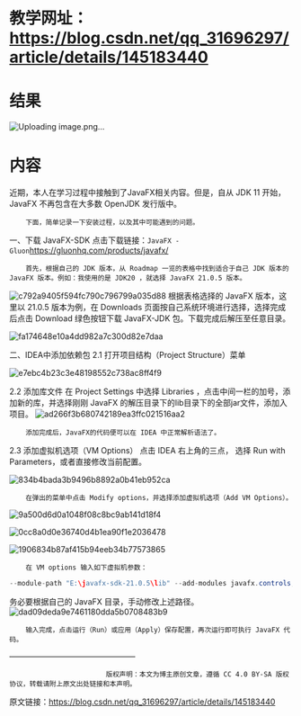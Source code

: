 # 教学网址：https://blog.csdn.net/qq_31696297/article/details/145183440
# 结果
![Uploading image.png…]()

# 内容
近期，本人在学习过程中接触到了JavaFX相关内容。但是，自从 JDK 11 开始，JavaFX 不再包含在大多数 OpenJDK 发行版中。

        下面，简单记录一下安装过程，以及其中可能遇到的问题。

一、下载 JavaFX-SDK
        点击下载链接：`JavaFX - Gluon`https://gluonhq.com/products/javafx/

        首先，根据自己的 JDK 版本，从 Roadmap 一览的表格中找到适合于自己 JDK 版本的 JavaFX 版本。例如：我使用的是 JDK20 ，就选择 JavaFX 21.0.5 版本。

![c792a9405f594fc790c796799a035d88](https://github.com/user-attachments/assets/21cbae2d-8ee7-4be1-ace0-fa8936082963)
        根据表格选择的 JavaFX 版本，这里以 21.0.5 版本为例，在 Downloads 页面按自己系统环境进行选择，选择完成后点击 Download 绿色按钮下载 JavaFX-JDK 包。下载完成后解压至任意目录。

![fa174648e10a4dd982a7c300d82e7daa](https://github.com/user-attachments/assets/e6d2ff1a-bf8f-4c0e-91ab-6662d05a839b)


二、IDEA中添加依赖包
2.1 打开项目结构（Project Structure）菜单

![e7ebc4b23c3e48198552c738ac8ff4f9](https://github.com/user-attachments/assets/ef0bf46e-0b6c-43f4-b91c-1b78313304f7)

2.2 添加库文件
        在 Project Settings 中选择 Libraries ，点击中间一栏的加号，添加新的库，并选择刚刚 JavaFX 的解压目录下的lib目录下的全部jar文件，添加入项目。
![ad266f3b680742189ea3ffc021516aa2](https://github.com/user-attachments/assets/a8aa8263-3fd8-47ee-8127-551d062737cd)



        添加完成后，JavaFX的代码便可以在 IDEA 中正常解析语法了。

2.3 添加虚拟机选项（VM Options）
        点击 IDEA 右上角的三点， 选择 Run with Parameters，或者直接修改当前配置。

![834b4bada3b9496b8892a0b41eb952ca](https://github.com/user-attachments/assets/34c34854-97e7-4772-82fc-d08c5a8a8a2d)


        在弹出的菜单中点击 Modify options，并选择添加虚拟机选项（Add VM Options）。


![9a500d6d0a1048f08c8bc9ab141d18f4](https://github.com/user-attachments/assets/ca1405c5-d89d-4941-a6cb-bb83013b6b70)


![0cc8a0d0e36740d4b1ea90f1e2036478](https://github.com/user-attachments/assets/2d360ba7-64f4-4312-98dc-7e00c6bd7a00)

![1906834b87af415b94eeb34b77573865](https://github.com/user-attachments/assets/25ceb231-3397-4639-8a81-c75ebd09b9dd)


        在 VM options 输入如下虚拟机参数：
```java
--module-path "E:\javafx-sdk-21.0.5\lib" --add-modules javafx.controls,javafx.fxml
```
 务必要根据自己的 JavaFX 目录，手动修改上述路径。
![dad09deda9e7461180dda5b0708483b9](https://github.com/user-attachments/assets/8d7864b3-1182-4b7e-99f2-1f0ccfe438ae)



        输入完成，点击运行（Run）或应用（Apply）保存配置，再次运行即可执行 JavaFX 代码。
————————————————

                            版权声明：本文为博主原创文章，遵循 CC 4.0 BY-SA 版权协议，转载请附上原文出处链接和本声明。
                        
原文链接：https://blog.csdn.net/qq_31696297/article/details/145183440
